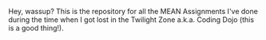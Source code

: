 Hey, wassup? This is the repository for all the MEAN Assignments I've done during the time when I got lost in the Twilight Zone a.k.a. Coding Dojo (this is a good thing!).
